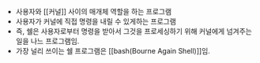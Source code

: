 - 사용자와 [[커널]] 사이의 매개체 역할을 하는 프로그램
- 사용자가 커널에 직접 명령을 내릴 수 있게하는 프로그램
- 즉, 쉘은 사용자로부터 명령을 받아서 그것을 프로세싱하기 위해 커널에게 넘겨주는 일을 나느 프로그램임.
- 가장 널리 쓰이는 쉘 프로그램은 [[bash(Bourne Again Shell)]]임.